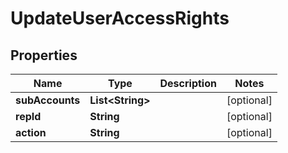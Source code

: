

# UpdateUserAccessRights


## Properties

| Name | Type | Description | Notes |
|------------ | ------------- | ------------- | -------------|
|**subAccounts** | **List&lt;String&gt;** |  |  [optional] |
|**repId** | **String** |  |  [optional] |
|**action** | **String** |  |  [optional] |



